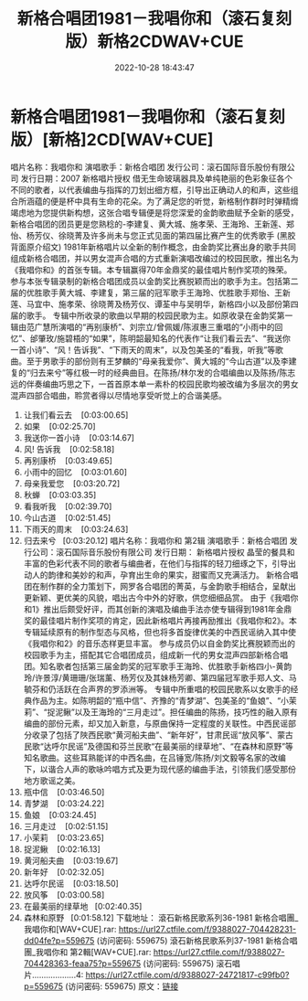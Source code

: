 ﻿---
title: 新格合唱团1981－我唱你和（滚石复刻版）新格2CDWAV+CUE
date: 2022-10-28 18:43:47
categories: WAV车载音乐、镜像
tags: 华语中文
---
# 新格合唱团1981－我唱你和（滚石复刻版）[新格]2CD[WAV+CUE]

唱片名称：我唱你和
演唱歌手：新格合唱团
发行公司：滚石国际音乐股份有限公司
发行日期：2007
新格唱片授权
借无生命玻璃器具及单纯艳丽的色彩象征各个不同的歌者，以代表编曲与指挥的刀划出细方框，引导出正确动人的和声，这些组合所涵蕴的便是杯中具有生命的花朵。为了满足您的听觉，新格制作群时时弹精熁竭虑地为您提供新构想，这张合唱专辑便是将您深爱的金韵歌曲赋予全新的感受，新格合唱团的团员更是您熟稔的-李建复、黄大城、施孝荣、王海玲、王新莲、郑怡、杨芳仪、徐晓菁及许多尚未与您正式见面的第四届比赛产生的优秀歌手
(黑胶背面原介绍文)
1981年新格唱片以全新的制作概念，由金韵奖比赛出身的歌手共同组成新格合唱团，并以男女混声合唱的方式重新演唱改编过的校园民歌，推出名为《我唱你和》的首张专辑。本专辑赢得70年金鼎奖的最佳唱片制作奖项的殊荣。参与本张专辑录制的新格合唱团成员以金韵奖比赛脱颖而出的歌手为主。包括第二届的优胜歌手黄大城、李建复，第三届的冠军歌手王海玲、优胜歌手郑怡、王新莲、马宜中、施孝荣、徐晓菁及杨芳仪、谭荃中与吴明华，新格四小以及部份第四届的歌手。
专辑中所收录的歌曲以早期的校园民歌为主。如原收录在金韵奖第一辑由范广慧所演唱的“再别康桥”、刘宗立/曾佩媛/陈淑惠三重唱的“小雨中的回忆”、邰肇玫/施碧梧的“如果”，陈明韶最知名的代表作“让我们看云去”、“我送你一首小诗”、“风！告诉我”、“下雨天的周末”，以及包美圣的“看我，听我”等歌曲。至于男歌手的部份则有王梦麟的“母亲我爱你”、黄大城的“今山古道”以及李建复的“归去来兮”等红极一时的经典曲目。在陈扬/林尔发的合唱编曲以及陈扬/陈志远的伴奏编曲巧思之下，一首首原本单一素朴的校园民歌均被改编为多层次的男女混声四部合唱曲，聆赏者得以尽情地享受听觉上的合谐美感。
01. 让我们看云去    [0:03:00.65]
02. 如果    [0:02:25.70]
03. 我送你一首小诗    [0:03:14.67]
04. 风! 告诉我    [0:02:58.18]
05. 再别康桥    [0:03:49.65]
06. 小雨中的回忆    [0:03:01.60]
07. 母亲我爱您    [0:03:20.72]
08. 秋蝉    [0:03:03.35]
09. 看我听我    [0:02:39.70]
10. 今山古道    [0:02:51.45]
11. 下雨天的周末    [0:03:24.63]
12. 归去来兮   [0:03:20.12]
唱片名称：我唱你和 第2辑
演唱歌手：新格合唱团
发行公司：滚石国际音乐股份有限公司
发行日期：
新格唱片授权
晶莹的餐具和丰富的色彩代表不同的歌者与编曲者，在他们与指挥的轻刀细琢之下，引导出动人的韵律和美妙的和声，孕育出生命的果实，甜蜜而又充满活力。
新格合唱团在制作群的全力策划下，网罗各合唱团的菁英，与金韵歌手相结合，呈献出更新颖、更优美的风貌，唱出古今中外的好歌，供您细细品赏。
由于《我唱你和1》推出后颇受好评，而其创新的演唱及编曲手法亦使专辑得到1981年金鼎奖的最佳唱片制作奖项的肯定，因此新格唱片再接再励推出《我唱你和2》。本专辑延续原有的制作型态与风格，但也将多首旋律优美的中西民谣纳入其中使《我唱你和2》的音乐态样更显丰富。
参与成员仍以自金韵奖比赛脱颖而出的校园歌手为主，搭配其它合唱团成员，组成新一代的男女混声四部新格合唱团。知名歌者包括第三届金韵奖的冠军歌手王海玲、优胜歌手新格四小-黄韵玲/许景淳/黄珊珊/张瑞薰、杨芳仪及其妹杨芳卿、第四届冠军歌手郑人文、马毓芬和仍活跃在合声界的罗添洲等。
专辑中所重唱的校园民歌系以女歌手的经典作品为主。如陈明韶的“瓶中信”、齐豫的“青梦湖”、包美圣的“鱼娘”、“小茉莉”、“捉泥鳅”以及王海玲的“三月走过”。担任编曲的陈扬，技巧性的融入原有编曲的部份元素，却又加入新意，与原曲保持一定程度的关联性。中西民谣部分收录了包括了陜西民歌“黄河船夫曲”、“新年好”，甘肃民谣“放风筝”、蒙古民歌“达呼尔民谣”及德国和芬兰民歌“在最美丽的绿草地”、“在森林和原野”等知名歌曲。这些耳熟能详的中西名曲，在吕锤宽/陈扬/刘文毅等名家的改编下，以谐合人声的歌咏吟唱方式及更为现代感的编曲手法，引领我们感受那份地方歌谣之美。
01. 瓶中信    [0:03:46.50]
02. 青梦湖    [0:03:24.22]
03. 鱼娘    [0:03:24.45]
04. 三月走过    [0:02:51.15]
05. 小茉莉    [0:03:23.65]
06. 捉泥鳅    [0:02:16.13]
07. 黄河船夫曲    [0:03:19.67]
08. 新年好    [0:02:32.05]
09. 达呼尔民谣    [0:03:18.50]
10. 放风筝    [0:03:00.58]
11. 在最美丽的绿草地   [0:02:40.35]
12. 森林和原野   [0:01:58.12]
下载地址：
滾石新格民歌系列36-1981 新格合唱團_我唱你和[WAV+CUE].rar: https://url27.ctfile.com/f/9388027-704428231-dd04fe?p=559675
(访问密码: 559675)
滾石新格民歌系列37-1981 新格合唱團_我唱你和 第2輯[WAV+CUE].rar: https://url27.ctfile.com/f/9388027-704428363-feaa75?p=559675
(访问密码: 559675)
滚石唱片...................4: https://url27.ctfile.com/d/9388027-24721817-c99fb0?p=559675
(访问密码: 559675)
原文：[链接](https://blog.sina.com.cn/s/blog_1647c7e760103100z.html)